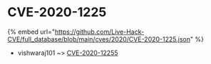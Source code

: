 # CVE-2020-1225
{% embed url="https://github.com/Live-Hack-CVE/full_database/blob/main/cves/2020/CVE-2020-1225.json" %}

* vishwaraj101 ~> [CVE-2020-12255](https://www.alice-snow.ru/2020/database/cve-2020-1225/cve-2020-12255-vishwaraj101)